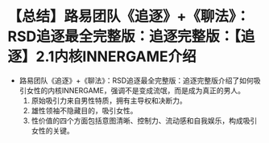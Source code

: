 # 【总结】路易团队《追逐》+《聊法》：RSD追逐最全完整版：追逐完整版：【追逐】2.1内核INNERGAME介绍

-   路易团队《追逐》+《聊法》：RSD追逐最全完整版：追逐完整版介绍了如何吸引女性的内核INNERGAME，强调不是变成流氓，而是成为真正的男人。
    1.  原始吸引力来自男性特质，拥有主导权和决断力。
    2.  雄性领袖不隐藏目的，吸引女性。
    3.  性价值的四个方面包括意图清晰、控制力、流动感和自我娱乐，构成吸引女性的关键。